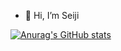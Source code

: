 - 👋 Hi, I’m Seiji

[![Anurag's GitHub stats](https://github-readme-stats.vercel.app/api?username=seiji327&count_private=true&show_icons=true&theme=merko)](https://github.com/anuraghazra/github-readme-stats)


<!---
seiji327/seiji327 is a ✨ special ✨ repository because its `README.md` (this file) appears on your GitHub profile.
You can click the Preview link to take a look at your changes.
--->
